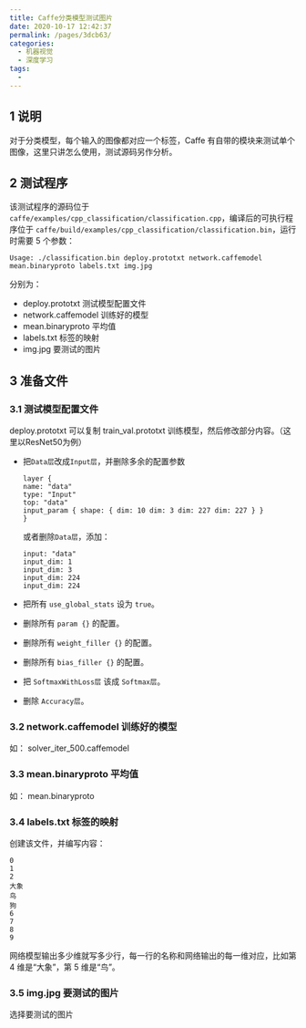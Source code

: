 ```yaml
---
title: Caffe分类模型测试图片
date: 2020-10-17 12:42:37
permalink: /pages/3dcb63/
categories: 
  - 机器视觉
  - 深度学习
tags: 
  - 
---
```


## 1 说明

对于分类模型，每个输入的图像都对应一个标签，Caffe 有自带的模块来测试单个图像，这里只讲怎么使用，测试源码另作分析。

## 2 测试程序

该测试程序的源码位于 `caffe/examples/cpp_classification/classification.cpp`，编译后的可执行程序位于 `caffe/build/examples/cpp_classification/classification.bin`，运行时需要 5 个参数：

```shell
Usage: ./classification.bin deploy.prototxt network.caffemodel mean.binaryproto labels.txt img.jpg
```

分别为：
- deploy.prototxt 测试模型配置文件
- network.caffemodel 训练好的模型
- mean.binaryproto 平均值
- labels.txt 标签的映射
- img.jpg 要测试的图片

## 3 准备文件

### 3.1 测试模型配置文件

deploy.prototxt 可以复制 train_val.prototxt 训练模型，然后修改部分内容。（这里以ResNet50为例）


- 把`Data层`改成`Input层`，并删除多余的配置参数
  ```shell
  layer {
  name: "data"
  type: "Input"
  top: "data"
  input_param { shape: { dim: 10 dim: 3 dim: 227 dim: 227 } }
  }
  ```
  或者删除`Data层`，添加：
  ```shell
  input: "data"
  input_dim: 1
  input_dim: 3
  input_dim: 224
  input_dim: 224
  ```

- 把所有 `use_global_stats` 设为 `true`。

- 删除所有 `param {}` 的配置。

- 删除所有 `weight_filler {}` 的配置。

- 删除所有 `bias_filler {}` 的配置。

- 把 `SoftmaxWithLoss层` 该成 `Softmax层`。

- 删除 `Accuracy层`。


### 3.2 network.caffemodel 训练好的模型

如： solver_iter_500.caffemodel

### 3.3 mean.binaryproto 平均值

如： mean.binaryproto

### 3.4 labels.txt 标签的映射

创建该文件，并编写内容：
```shell
0
1
2
大象
鸟
狗
6
7
8
9
```
网络模型输出多少维就写多少行，每一行的名称和网络输出的每一维对应，比如第 4 维是“大象”，第 5 维是“鸟”。

### 3.5 img.jpg 要测试的图片

选择要测试的图片

